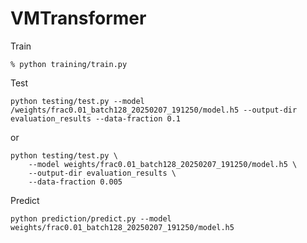 # VMTransformer 


Train
```
% python training/train.py              
```

Test 
```
python testing/test.py --model /weights/frac0.01_batch128_20250207_191250/model.h5 --output-dir evaluation_results --data-fraction 0.1
```
or
```
python testing/test.py \
    --model weights/frac0.01_batch128_20250207_191250/model.h5 \
    --output-dir evaluation_results \
    --data-fraction 0.005
```

Predict
```
python prediction/predict.py --model weights/frac0.01_batch128_20250207_191250/model.h5
```

